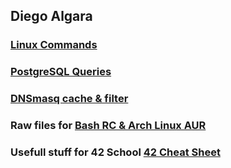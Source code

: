 ## Diego Algara

### [Linux Commands](https://gist.github.com/mencargo/c5e8c296a4e5492cdfb8c08774aed798)

### [PostgreSQL Queries](https://gist.github.com/mencargo/79447185034ebabcb49087008fbdc266)

### [DNSmasq cache & filter](https://gist.github.com/mencargo/1c66729f3db840f49c8cde2012d437d7)

### Raw files for [Bash RC & Arch Linux AUR](https://mencargo.github.io/)

### Usefull stuff for 42 School [42 Cheat Sheet](https://mencargo.github.io/42)

